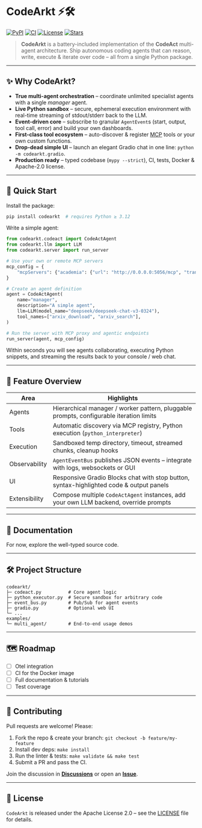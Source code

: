 # CodeArkt ⚡️🛠️

[![PyPI](https://img.shields.io/pypi/v/codearkt?label=PyPI%20package)](https://pypi.org/project/codearkt/)
[![CI](https://github.com/IlyaGusev/codearkt/actions/workflows/python.yml/badge.svg)](https://github.com/IlyaGusev/codearkt/actions/workflows/python.yml)
[![License](https://img.shields.io/github/license/IlyaGusev/codearkt)](LICENSE)
[![Stars](https://img.shields.io/github/stars/IlyaGusev/codearkt?style=social)](https://github.com/IlyaGusev/codearkt/stargazers)

> **CodeArkt** is a battery-included implementation of the **CodeAct** multi-agent architecture. Ship autonomous coding agents that can reason, write, execute & iterate over code – all from a single Python package.

---

## ✨ Why CodeArkt?

* **True multi-agent orchestration** – coordinate unlimited specialist agents with a single *manager* agent.
* **Live Python sandbox** – secure, ephemeral execution environment with real-time streaming of stdout/stderr back to the LLM.
* **Event-driven core** – subscribe to granular `AgentEvent`s (start, output, tool call, error) and build your own dashboards.
* **First-class tool ecosystem** – auto-discover & register [MCP](https://github.com/academia-org/mcp) tools or your own custom functions.
* **Drop-dead simple UI** – launch an elegant Gradio chat in one line: `python -m codearkt.gradio`.
* **Production ready** – typed codebase (`mypy --strict`), CI, tests, Docker & Apache-2.0 license.

---

## 🚀 Quick Start

Install the package:
```bash
pip install codearkt  # requires Python ≥ 3.12
```

Write a simple agent:
```python
from codearkt.codeact import CodeActAgent
from codearkt.llm import LLM
from codearkt.server import run_server

# Use your own or remote MCP servers
mcp_config = {
    "mcpServers": {"academia": {"url": "http://0.0.0.0:5056/mcp", "transport": "streamable-http"}}
}

# Create an agent definition
agent = CodeActAgent(
    name="manager",
    description="A simple agent",
    llm=LLM(model_name="deepseek/deepseek-chat-v3-0324"),
    tool_names=["arxiv_download", "arxiv_search"],
)

# Run the server with MCP proxy and agentic endpoints
run_server(agent, mcp_config)
```

Within seconds you will see agents collaborating, executing Python snippets, and streaming the results back to your console / web chat.

---

## 🧩 Feature Overview

| Area | Highlights |
|------|------------|
| Agents | Hierarchical manager / worker pattern, pluggable prompts, configurable iteration limits |
| Tools | Automatic discovery via MCP registry, Python execution (`python_interpreter`) |
| Execution | Sandboxed temp directory, timeout, streamed chunks, cleanup hooks |
| Observability | `AgentEventBus` publishes JSON events – integrate with logs, websockets or GUI |
| UI | Responsive Gradio Blocks chat with stop button, syntax-highlighted code & output panels |
| Extensibility | Compose multiple `CodeActAgent` instances, add your own LLM backend, override prompts |

---

## 📖 Documentation

For now, explore the well-typed source code.

---

## 🛠️ Project Structure

```
codearkt/
├─ codeact.py          # Core agent logic
├─ python_executor.py  # Secure sandbox for arbitrary code
├─ event_bus.py        # Pub/Sub for agent events
├─ gradio.py           # Optional web UI
└─ ...
examples/
└─ multi_agent/        # End-to-end usage demos
```

---

## 🗺️ Roadmap

- [ ] Otel integration
- [ ] CI for the Docker image
- [ ] Full documentation & tutorials
- [ ] Test coverage

---

## 🤝 Contributing

Pull requests are welcome! Please:

1. Fork the repo & create your branch: `git checkout -b feature/my-feature`  
2. Install dev deps: `make install`
3. Run the linter & tests: `make validate && make test`  
4. Submit a PR and pass the CI.  

Join the discussion in **[Discussions](https://github.com/IlyaGusev/codearkt/discussions)** or open an **[Issue](https://github.com/IlyaGusev/codearkt/issues)**.

---

## 📝 License

`CodeArkt` is released under the Apache License 2.0 – see the [LICENSE](LICENSE) file for details.
